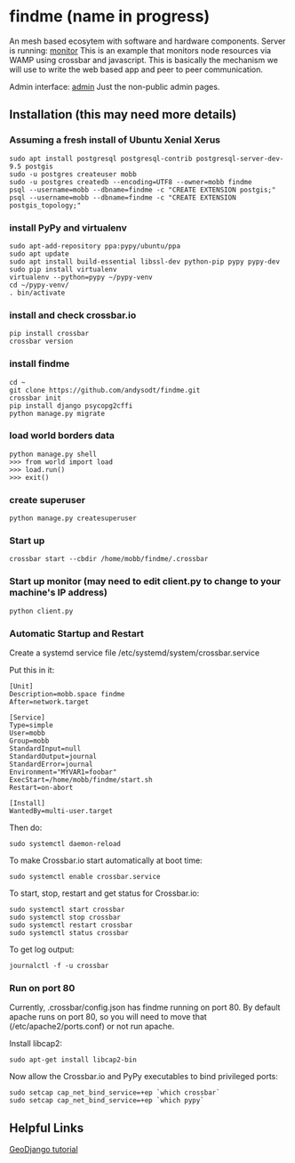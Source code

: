 # findme (name in progress)

An mesh based ecosytem with software and hardware components.
Server is running: [monitor](http://mobb.space:8080) This is an example that monitors node resources via WAMP using crossbar and javascript.  This is basically the mechanism we will use to write the web based app and peer to peer communication.

Admin interface: [admin](http://mobb.space:8080/admin)  Just the non-public admin pages.

## Installation (this may need more details)

### Assuming a fresh install of Ubuntu Xenial Xerus
```
sudo apt install postgresql postgresql-contrib postgresql-server-dev-9.5 postgis
sudo -u postgres createuser mobb
sudo -u postgres createdb --encoding=UTF8 --owner=mobb findme
psql --username=mobb --dbname=findme -c "CREATE EXTENSION postgis;"
psql --username=mobb --dbname=findme -c "CREATE EXTENSION postgis_topology;"
```
### install PyPy and virtualenv
```
sudo apt-add-repository ppa:pypy/ubuntu/ppa
sudo apt update
sudo apt install build-essential libssl-dev python-pip pypy pypy-dev
sudo pip install virtualenv
virtualenv --python=pypy ~/pypy-venv
cd ~/pypy-venv/
. bin/activate
```
### install and check crossbar.io
```
pip install crossbar
crossbar version
```

### install findme
```
cd ~
git clone https://github.com/andysodt/findme.git
crossbar init
pip install django psycopg2cffi
python manage.py migrate
```
### load world borders data
```
python manage.py shell
>>> from world import load
>>> load.run()
>>> exit()
```

### create superuser
```
python manage.py createsuperuser
```

### Start up
```
crossbar start --cbdir /home/mobb/findme/.crossbar
```

### Start up monitor (may need to edit client.py to change to your machine's IP address)
```
python client.py
```
### Automatic Startup and Restart

Create a systemd service file /etc/systemd/system/crossbar.service

Put this in it:
```
[Unit]
Description=mobb.space findme
After=network.target

[Service]
Type=simple
User=mobb
Group=mobb
StandardInput=null
StandardOutput=journal
StandardError=journal
Environment="MYVAR1=foobar"
ExecStart=/home/mobb/findme/start.sh
Restart=on-abort

[Install]
WantedBy=multi-user.target
```

Then do:
```
sudo systemctl daemon-reload
```

To make Crossbar.io start automatically at boot time:
```
sudo systemctl enable crossbar.service
```

To start, stop, restart and get status for Crossbar.io:
```
sudo systemctl start crossbar
sudo systemctl stop crossbar
sudo systemctl restart crossbar
sudo systemctl status crossbar
```

To get log output:
```
journalctl -f -u crossbar
```

### Run on port 80

Currently, .crossbar/config.json has findme running on port 80.  By default apache runs on port 80, so you will need to move that (/etc/apache2/ports.conf) or not run apache.

Install libcap2:
```
sudo apt-get install libcap2-bin
```
Now allow the Crossbar.io and PyPy executables to bind privileged ports:
```
sudo setcap cap_net_bind_service=+ep `which crossbar`
sudo setcap cap_net_bind_service=+ep `which pypy`
```

## Helpful Links

[GeoDjango tutorial](https://docs.djangoproject.com/en/1.9/ref/contrib/gis/tutorial/)



